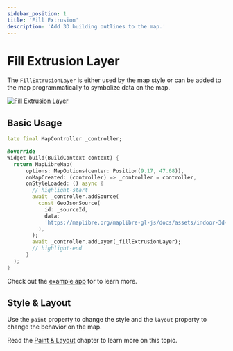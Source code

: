 ```yaml
---
sidebar_position: 1
title: 'Fill Extrusion'
description: 'Add 3D building outlines to the map.'
---
```


# Fill Extrusion Layer

The `FillExtrusionLayer` is either used by the map style or can be added to the
map programmatically to symbolize data on the map.

[![Fill Extrusion Layer](/img/layers/fill_extrusion_layer.jpg)](/demo/#/layers/fill-extrusion)

## Basic Usage

```dart
late final MapController _controller;

@override
Widget build(BuildContext context) {
  return MapLibreMap(
      options: MapOptions(center: Position(9.17, 47.68)),
      onMapCreated: (controller) => _controller = controller,
      onStyleLoaded: () async {
        // highlight-start
        await _controller.addSource(
          const GeoJsonSource(
            id: _sourceId,
            data:
            'https://maplibre.org/maplibre-gl-js/docs/assets/indoor-3d-map.geojson',
          ),
        );
        await _controller.addLayer(_fillExtrusionLayer);
        // highlight-end
      }
  );
}
```

Check out
the [example app](https://github.com/josxha/flutter-maplibre/blob/main/example/lib/layers_circle_page.dart)
for to learn more.

## Style & Layout

Use the `paint` property to change the style and the `layout`
property to change the behavior on the map.

Read the [Paint & Layout](./paint-and-layout) chapter to learn more on this
topic. 